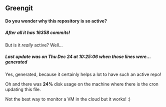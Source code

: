 ## Greengit

#### Do you wonder why this repository is so active?

##### After all it has 16358 commits!

But is it *really* active? Well...

##### Last update was on Thu Dec 24 at 10:25:06 when those lines were... generated

Yes, generated, because it certainly helps a lot to have such an active repo!

Oh and there was **24%** disk usage on the machine
where there is the cron updating this file.

Not the best way to monitor a VM in the cloud but it works! :)

